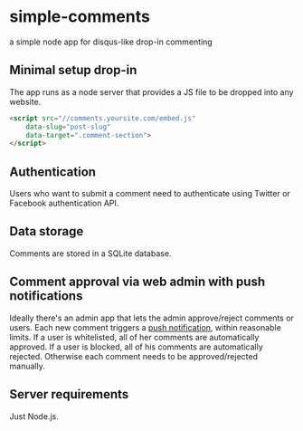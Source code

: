 # simple-comments
a simple node app for disqus-like drop-in commenting

## Minimal setup drop-in

The app runs as a node server that provides a JS file to be dropped into any website.

```html
<script src="//comments.yoursite.com/embed.js"
    data-slug="post-slug"
    data-target=".comment-section">
</script>
```

## Authentication

Users who want to submit a comment need to authenticate using Twitter or Facebook authentication API.

## Data storage

Comments are stored in a SQLite database.

## Comment approval via web admin with push notifications

Ideally there's an admin app that lets the admin approve/reject comments or users. Each new comment triggers a [push notification](https://developer.mozilla.org/en-US/docs/Web/API/Push_API), within reasonable limits. If a user is whitelisted, all of her comments are automatically approved. If a user is blocked, all of his comments are automatically rejected. Otherwise each comment needs to be approved/rejected manually.

## Server requirements

Just Node.js.
